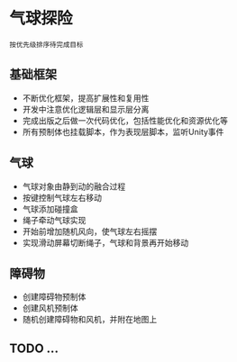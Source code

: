 ﻿# 气球探险

`按优先级排序待完成目标`

## 基础框架

- 不断优化框架，提高扩展性和复用性
- 开发中注意优化逻辑层和显示层分离
- 完成出版之后做一次代码优化，包括性能优化和资源优化等
- 所有预制体也挂载脚本，作为表现层脚本，监听Unity事件

## 气球

- 气球对象由静到动的融合过程
- 按键控制气球左右移动
- 气球添加碰撞盒
- 绳子牵动气球实现
- 开始前增加随机风向，使气球左右摇摆
- 实现滑动屏幕切断绳子，气球和背景再开始移动

## 障碍物

- 创建障碍物预制体
- 创建风机预制体
- 随机创建障碍物和风机，并附在地图上

## TODO ... 